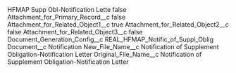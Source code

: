 <?xml version="1.0" encoding="UTF-8"?>
<CustomMetadata xmlns="http://soap.sforce.com/2006/04/metadata" xmlns:xsi="http://www.w3.org/2001/XMLSchema-instance" xmlns:xsd="http://www.w3.org/2001/XMLSchema">
    <label>HFMAP Supp Obl-Notification Lette</label>
    <protected>false</protected>
    <values>
        <field>Attachment_for_Primary_Record__c</field>
        <value xsi:type="xsd:boolean">false</value>
    </values>
    <values>
        <field>Attachment_for_Related_Object1__c</field>
        <value xsi:type="xsd:boolean">true</value>
    </values>
    <values>
        <field>Attachment_for_Related_Object2__c</field>
        <value xsi:type="xsd:boolean">false</value>
    </values>
    <values>
        <field>Attachment_for_Related_Object3__c</field>
        <value xsi:type="xsd:boolean">false</value>
    </values>
    <values>
        <field>Document_Generation_Config__c</field>
        <value xsi:type="xsd:string">REAL_HFMAP_Notific_of_Suppl_Oblig</value>
    </values>
    <values>
        <field>Document__c</field>
        <value xsi:type="xsd:string">Notification</value>
    </values>
    <values>
        <field>New_File_Name__c</field>
        <value xsi:type="xsd:string">Notification of Supplement Obligation-Notification Letter</value>
    </values>
    <values>
        <field>Original_File_Name__c</field>
        <value xsi:type="xsd:string">Notification of Supplement Obligation-Notification Letter</value>
    </values>
</CustomMetadata>
